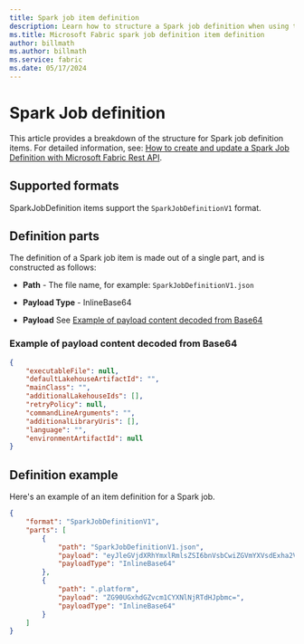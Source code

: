 ```yaml
---
title: Spark job item definition
description: Learn how to structure a Spark job definition when using the Microsoft Fabric REST API.
ms.title: Microsoft Fabric spark job definition item definition
author: billmath
ms.author: billmath
ms.service: fabric
ms.date: 05/17/2024
---
```


# Spark Job definition

This article provides a breakdown of the structure for Spark job definition items. For detailed information, see: [How to create and update a Spark Job Definition with Microsoft Fabric Rest API](https://learn.microsoft.com/en-us/fabric/data-engineering/spark-job-definition-api).

## Supported formats

SparkJobDefinition items support the `SparkJobDefinitionV1` format.

## Definition parts

The definition of a Spark job item is made out of a single part, and is constructed as follows:

* **Path** - The file name, for example: `SparkJobDefinitionV1.json`

* **Payload Type** - InlineBase64

* **Payload** See [Example of payload content decoded from Base64](#example-of-payload-content-decoded-from-base64)

### Example of payload content decoded from Base64

```json
{
    "executableFile": null,
    "defaultLakehouseArtifactId": "",
    "mainClass": "",
    "additionalLakehouseIds": [],
    "retryPolicy": null,
    "commandLineArguments": "",
    "additionalLibraryUris": [],
    "language": "",
    "environmentArtifactId": null
}
```

## Definition example

Here's an example of an item definition for a Spark job.

```json
{
    "format": "SparkJobDefinitionV1",
    "parts": [
        {
            "path": "SparkJobDefinitionV1.json",
            "payload": "eyJleGVjdXRhYmxlRmlsZSI6bnVsbCwiZGVmYXVsdExha2Vob3VzZUFydGlmYWN0SWQiOiIiLCJtYWluQ2xhc3MiOiIiLCJhZGRpdGlvbmFsTGFrZWhvdXNlSWRzIjpbXSwicmV0cnlPbGljYXR5IjpudWxsLCJjb21tYW5kTGluZUFyZ3VtZW50c2I6bnVsbCwiY29tbWFuZExpbmVBYnJndW1lbnRzIjpbXSwibGFuZ3VhZ2UiOiIiLCJlbm52ZW1lbnRBYnJndW1lbnRzIjpbXSwibGFuZ3VhZ2UiOiIiLCJlbm52ZW1lbnRBYnJndW1lbnRzIjpbXSwiZW52aXJvbm1lbnRBcnRpZmFjdElkIjpudWxsfQ==",
            "payloadType": "InlineBase64"
        },
        {
            "path": ".platform",
            "payload": "ZG90UGxhdGZvcm1CYXNlNjRTdHJpbmc=",
            "payloadType": "InlineBase64"
        }
    ]
}
```
